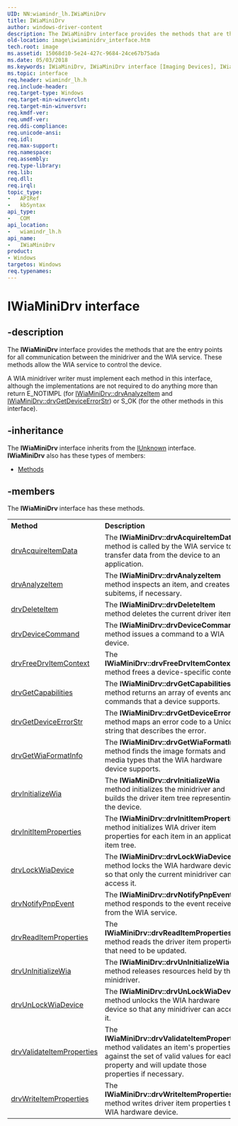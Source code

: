 ```yaml
---
UID: NN:wiamindr_lh.IWiaMiniDrv
title: IWiaMiniDrv
author: windows-driver-content
description: The IWiaMiniDrv interface provides the methods that are the entry points for all communication between the minidriver and the WIA service. These methods allow the WIA service to control the device.
old-location: image\iwiaminidrv_interface.htm
tech.root: image
ms.assetid: 15068d10-5e24-427c-9684-24ce67b75ada
ms.date: 05/03/2018
ms.keywords: IWiaMiniDrv, IWiaMiniDrv interface [Imaging Devices], IWiaMiniDrv interface [Imaging Devices],described, MiniDrv_8a22bfee-13f8-4efc-b31d-8dd9fabfe131.xml, image.iwiaminidrv_interface, wiamindr_lh/IWiaMiniDrv
ms.topic: interface
req.header: wiamindr_lh.h
req.include-header: 
req.target-type: Windows
req.target-min-winverclnt: 
req.target-min-winversvr: 
req.kmdf-ver: 
req.umdf-ver: 
req.ddi-compliance: 
req.unicode-ansi: 
req.idl: 
req.max-support: 
req.namespace: 
req.assembly: 
req.type-library: 
req.lib: 
req.dll: 
req.irql: 
topic_type:
-	APIRef
-	kbSyntax
api_type:
-	COM
api_location:
-	wiamindr_lh.h
api_name:
-	IWiaMiniDrv
product:
- Windows
targetos: Windows
req.typenames: 
---
```


# IWiaMiniDrv interface


## -description


The <b>IWiaMiniDrv</b> interface provides the methods that are the entry points for all communication between the minidriver and the WIA service. These methods allow the WIA service to control the device.

A WIA minidriver writer must implement each method in this interface, although the implementations are not required to do anything more than return E_NOTIMPL (for <a href="https://msdn.microsoft.com/library/windows/hardware/ff543958">IWiaMiniDrv::drvAnalyzeItem</a> and <a href="https://msdn.microsoft.com/library/windows/hardware/ff543982">IWiaMiniDrv::drvGetDeviceErrorStr</a>) or S_OK (for the other methods in this interface).


## -inheritance

The <b xmlns:loc="http://microsoft.com/wdcml/l10n">IWiaMiniDrv</b> interface inherits from the <a href="https://msdn.microsoft.com/33f1d79a-33fc-4ce5-a372-e08bda378332">IUnknown</a> interface. <b>IWiaMiniDrv</b> also has these types of members:
<ul>
<li><a href="https://docs.microsoft.com/">Methods</a></li>
</ul>

## -members

The <b>IWiaMiniDrv</b> interface has these methods.
<table class="members" id="memberListMethods">
<tr>
<th align="left" width="37%">Method</th>
<th align="left" width="63%">Description</th>
</tr>
<tr data="declared;">
<td align="left" width="37%">
<a href="https://msdn.microsoft.com/ab49643b-ab77-49ea-9a3b-e3a184cd29d0">drvAcquireItemData</a>
</td>
<td align="left" width="63%">
The <b>IWiaMiniDrv::drvAcquireItemData</b> method is called by the WIA service to transfer data from the device to an application.

</td>
</tr>
<tr data="declared;">
<td align="left" width="37%">
<a href="https://msdn.microsoft.com/e742f898-e663-431d-870e-bb0fe7e89b5a">drvAnalyzeItem</a>
</td>
<td align="left" width="63%">
The <b>IWiaMiniDrv::drvAnalyzeItem</b> method inspects an item, and creates subitems, if necessary.

</td>
</tr>
<tr data="declared;">
<td align="left" width="37%">
<a href="https://msdn.microsoft.com/616a0edd-d769-411d-bc94-57ba18a00c4d">drvDeleteItem</a>
</td>
<td align="left" width="63%">
The <b>IWiaMiniDrv::drvDeleteItem</b> method deletes the current driver item.

</td>
</tr>
<tr data="declared;">
<td align="left" width="37%">
<a href="https://msdn.microsoft.com/e17c81a6-8c4e-41f0-bd98-f7a9a0f20893">drvDeviceCommand</a>
</td>
<td align="left" width="63%">
The <b>IWiaMiniDrv::drvDeviceCommand</b> method issues a command to a WIA device.

</td>
</tr>
<tr data="declared;">
<td align="left" width="37%">
<a href="https://msdn.microsoft.com/bc4f751f-d92a-47e6-8cbe-0a587292b160">drvFreeDrvItemContext</a>
</td>
<td align="left" width="63%">
The <b>IWiaMiniDrv::drvFreeDrvItemContext</b> method frees a device-specific context.

</td>
</tr>
<tr data="declared;">
<td align="left" width="37%">
<a href="https://msdn.microsoft.com/946a6ea7-5818-4959-adf2-3568c1b64b1a">drvGetCapabilities</a>
</td>
<td align="left" width="63%">
The <b>IWiaMiniDrv::drvGetCapabilities</b> method returns an array of events and commands that a device supports.

</td>
</tr>
<tr data="declared;">
<td align="left" width="37%">
<a href="https://msdn.microsoft.com/c34a6834-8875-400c-9634-6c2b9b68164f">drvGetDeviceErrorStr</a>
</td>
<td align="left" width="63%">
The <b>IWiaMiniDrv::drvGetDeviceErrorStr </b>method maps an error code to a Unicode string that describes the error.

</td>
</tr>
<tr data="declared;">
<td align="left" width="37%">
<a href="https://msdn.microsoft.com/f0b7d982-735f-489c-b9f8-81a287f6722a">drvGetWiaFormatInfo</a>
</td>
<td align="left" width="63%">
The <b>IWiaMiniDrv::drvGetWiaFormatInfo</b> method finds the image formats and media types that the WIA hardware device supports.

</td>
</tr>
<tr data="declared;">
<td align="left" width="37%">
<a href="https://msdn.microsoft.com/93b155eb-0254-441f-b01f-3da8eb7376a5">drvInitializeWia</a>
</td>
<td align="left" width="63%">
The <b>IWiaMiniDrv::drvInitializeWia</b> method initializes the minidriver and builds the driver item tree representing the device.

</td>
</tr>
<tr data="declared;">
<td align="left" width="37%">
<a href="https://msdn.microsoft.com/06dce5c0-f893-47c7-bee9-1b7f61137ba0">drvInitItemProperties</a>
</td>
<td align="left" width="63%">
The<b> IWiaMiniDrv::drvInitItemProperties</b> method initializes WIA driver item properties for each item in an application item tree.

</td>
</tr>
<tr data="declared;">
<td align="left" width="37%">
<a href="https://msdn.microsoft.com/674e0a65-1763-41b0-896b-2ef9debc32a5">drvLockWiaDevice</a>
</td>
<td align="left" width="63%">
The <b>IWiaMiniDrv::drvLockWiaDevice</b> method locks the WIA hardware device so that only the current minidriver can access it.

</td>
</tr>
<tr data="declared;">
<td align="left" width="37%">
<a href="https://msdn.microsoft.com/55d6d93b-c20f-435b-ba99-2df26bd17240">drvNotifyPnpEvent</a>
</td>
<td align="left" width="63%">
The <b>IWiaMiniDrv::drvNotifyPnpEvent</b> method responds to the event received from the WIA service.

</td>
</tr>
<tr data="declared;">
<td align="left" width="37%">
<a href="https://msdn.microsoft.com/015c2e02-62aa-4037-9974-c8e4b8784fe5">drvReadItemProperties</a>
</td>
<td align="left" width="63%">
The <b>IWiaMiniDrv::drvReadItemProperties</b> method reads the driver item properties that need to be updated.

</td>
</tr>
<tr data="declared;">
<td align="left" width="37%">
<a href="https://msdn.microsoft.com/974de3b5-c129-42ee-a522-071c26726cf1">drvUnInitializeWia</a>
</td>
<td align="left" width="63%">
The <b>IWiaMiniDrv::drvUnInitializeWia</b> method releases resources held by the minidriver.

</td>
</tr>
<tr data="declared;">
<td align="left" width="37%">
<a href="https://msdn.microsoft.com/134d224a-d472-4d74-be3e-069dbb46a65c">drvUnLockWiaDevice</a>
</td>
<td align="left" width="63%">
The <b>IWiaMiniDrv::drvUnLockWiaDevice</b> method unlocks the WIA hardware device so that any minidriver can access it.

</td>
</tr>
<tr data="declared;">
<td align="left" width="37%">
<a href="https://msdn.microsoft.com/12052128-9ea7-41cd-bb75-be7175e26c12">drvValidateItemProperties</a>
</td>
<td align="left" width="63%">
The <b>IWiaMiniDrv::drvValidateItemProperties</b> method validates an item's properties against the set of valid values for each property and will update those properties if necessary.

</td>
</tr>
<tr data="declared;">
<td align="left" width="37%">
<a href="https://msdn.microsoft.com/350cb7f6-499f-4fbc-b5c0-6f4daf2a2af0">drvWriteItemProperties</a>
</td>
<td align="left" width="63%">
The <b>IWiaMiniDrv::drvWriteItemProperties</b> method writes driver item properties to a WIA hardware device.

</td>
</tr>
</table> 

